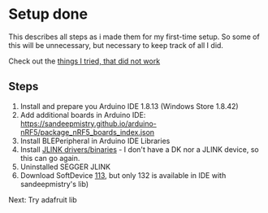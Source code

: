 # Setup done

This describes all steps as i made them for my first-time setup.
So some of this will be unnecessary, but necessary to keep track of all I did.

Check out the [things I tried, that did not work](./tried-but-failed.md)

## Steps

1. Install and prepare you Arduino IDE 1.8.13 (Windows Store 1.8.42)
1. Add additional boards in Arduino IDE: https://sandeepmistry.github.io/arduino-nRF5/package_nRF5_boards_index.json
1. Install BLEPeripheral in Arduino IDE Libraries
1. Install [JLINK drivers/binaries](https://www.segger.com/downloads/jlink/) - I don't have a DK nor a JLINK device, so this can go again.
1. Uninstalled SEGGER JLINK
1. Download SoftDevice [113](https://www.nordicsemi.com/Software-and-tools/Software/S113/Download), but only 132 is available in IDE with sandeepmistry's lib) 

Next: Try adafruit lib 
